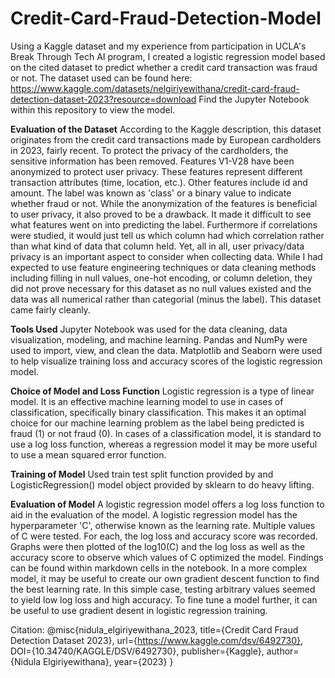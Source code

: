 # Credit-Card-Fraud-Detection-Model
Using a Kaggle dataset and my experience from participation in UCLA's Break Through Tech AI program, I created a logistic regression model based on the cited dataset to predict whether a credit card transaction was fraud or not. 
The dataset used can be found here: https://www.kaggle.com/datasets/nelgiriyewithana/credit-card-fraud-detection-dataset-2023?resource=download
Find the Jupyter Notebook within this repository to view the model. 

**Evaluation of the Dataset**
According to the Kaggle description, this dataset originates from the credit card transactions made by European cardholders in 2023, fairly recent. To protect the privacy of the cardholders, the sensitive information has been removed. Features V1-V28 have been anonymized to protect user privacy. These features represent different transaction attributes (time, location, etc.). Other features include id and amount. The label was known as 'class' or a binary value to indicate whether fraud or not. While the anonymization of the features is beneficial to user privacy, it also proved to be a drawback. It made it difficult to see what features went on into predicting the label. Furthermore if correlations were studied, it would just tell us which column had which correlation rather than what kind of data that column held. Yet, all in all, user privacy/data privacy is an important aspect to consider when collecting data. While I had expected to use feature engineering techniques or data cleaning methods including filling in null values, one-hot encoding, or column deletion, they did not prove necessary for this dataset as no null values existed and the data was all numerical rather than categorial (minus the label). This dataset came fairly cleanly. 

**Tools Used**
Jupyter Notebook was used for the data cleaning, data visualization, modeling, and machine learning. Pandas and NumPy were used to import, view, and clean the data. Matplotlib and Seaborn were used to help visualize training loss and accuracy scores of the logistic regression model. 

**Choice of Model and Loss Function**
Logistic regression is a type of linear model. It is an effective machine learning model to use in cases of classification, specifically binary classification. This makes it an optimal choice for our machine learning problem as the label being predicted is fraud (1) or not fraud (0). In cases of a classification model, it is standard to use a log loss function, whereas a regression model it may be more useful to use a mean squared error function. 

**Training of Model**
Used train test split function provided by and LogisticRegression() model object provided by sklearn to do heavy lifting. 

**Evaluation of Model**
A logistic regression model offers a log loss function to aid in the evaluation of the model. A logistic regression model has the hyperparameter 'C', otherwise known as the learning rate. Multiple values of C were tested. For each, the log loss and accuracy score was recorded. Graphs were then plotted of the log10(C) and the log loss as well as the accuracy score to observe which values of C optimized the model. Findings can be found within markdown cells in the notebook. In a more complex model, it may be useful to create our own gradient descent function to find the best learning rate. In this simple case, testing arbitrary values seemed to yield low log loss and high accuracy. To fine tune a model further, it can be useful to use gradient desent in logistic regression training. 


Citation: 
@misc{nidula_elgiriyewithana_2023,
	title={Credit Card Fraud Detection Dataset 2023},
	url={https://www.kaggle.com/dsv/6492730},
	DOI={10.34740/KAGGLE/DSV/6492730},
	publisher={Kaggle},
	author={Nidula Elgiriyewithana},
	year={2023}
}

